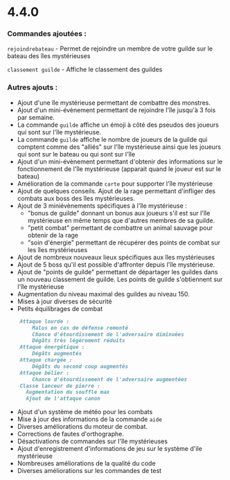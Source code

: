 # 4.4.0

### Commandes ajoutées :

`rejoindrebateau` - Permet de rejoindre un membre de votre guilde sur le bateau des îles mystérieuses&#x20;

`classement guilde` - Affiche le classement des guildes

### Autres ajouts :

* Ajout d'une île mystérieuse permettant de combattre des monstres.&#x20;
* Ajout d'un mini-évènement permettant de rejoindre l'île jusqu'à 3 fois par semaine.&#x20;
* La commande `guilde` affiche un émoji à côté des pseudos des joueurs qui sont sur l'île mystérieuse.&#x20;
* La commande `guilde` affiche le nombre de joueurs de la guilde qui comptent comme des "alliés" sur l'île mystérieuse ainsi que les joueurs qui sont sur le bateau ou qui sont sur l'île&#x20;
* Ajout d'un mini-évènement permettant d'obtenir des informations sur le fonctionnement de l'île mystérieuse (apparait quand le joueur est sur le bateau)&#x20;
* Amélioration de la commande `carte` pour supporter l'île mystérieuse&#x20;
* Ajout de quelques conseils. Ajout de la rage permettant d'infliger des combats aux boss des îles mystérieuses.&#x20;
* Ajout de 3 miniévènements spécifiques à l'île mystérieuse :
  * "bonus de guilde" donnant un bonus aux joueurs s'il est sur l'île mystérieuse en même temps que d'autres membres de sa guilde.
  * "petit combat" permettant de combattre un animal sauvage pour obtenir de la rage
  * "soin d'énergie" permettant de récupérer des points de combat sur les îles mystérieuses&#x20;
* Ajout de nombreux nouveaux lieux spécifiques aux îles mystérieuses&#x20;
* Ajout de 5 boss qu'il est possible d'affronter depuis l'île mystérieuse.&#x20;
* Ajout de "points de guilde" permettant de départager les guildes dans un nouveau classement de guilde. Les points de guilde s'obtiennent sur l'île mystérieuse&#x20;
* Augmentation du niveau maximal des guildes au niveau 150.&#x20;
* Mises à jour diverses de sécurité&#x20;
* Petits équilibrages de combat

```md
    Attaque lourde :
        Malus en cas de défense remonté
        Chance d'étourdissement de l'adversaire diminuées
        Dégâts très légèrement réduits
    Attaque énergétique :
        Dégâts augmentés
    Attaque chargée :
        Dégâts du second coup augmentés
    Attaque bélier :
        Chance d'étourdissement de l'adversaire augmentées
    Classe lanceur de pierre :
      Augmentation du souffle max
      Ajout de l'attaque canon
```

* Ajout d'un système de météo pour les combats&#x20;
* Mise à jour des informations de la commande `aide`&#x20;
* Diverses améliorations du moteur de combat.&#x20;
* Corrections de fautes d'orthographe.&#x20;
* Désactivations de commandes sur l'île mystérieuses&#x20;
* Ajout d'enregistrement d'informations de jeu sur le système d'ile mystérieuse&#x20;
* Nombreuses améliorations de la qualité du code&#x20;
* Diverses améliorations sur les commandes de test

